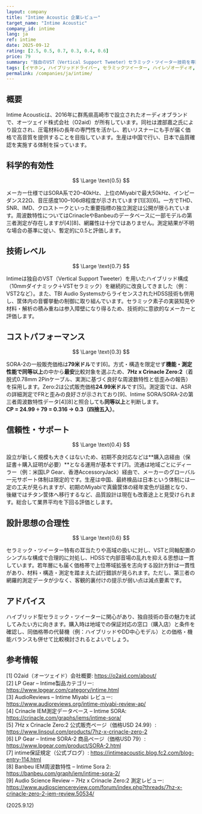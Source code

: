 ```yaml
---
layout: company
title: "Intime Acoustic 企業レビュー"
target_name: "Intime Acoustic"
company_id: intime
lang: ja
ref: intime
date: 2025-09-12
rating: [2.5, 0.5, 0.7, 0.3, 0.4, 0.6]
price: 79
summary: "独自のVST（Vertical Support Tweeter）セラミック・ツイーター技術を専門とする日本のハイブリッドイヤホンメーカー。若い世代向けの手頃な価格でのハイレゾオーディオを目標とし、グローバルサポート体制には制約があります。"
tags: [イヤホン, ハイブリッドドライバー, セラミックツイーター, ハイレゾオーディオ, 日本オーディオ]
permalink: /companies/ja/intime/
---
```


## 概要

Intime Acousticは、2016年に群馬県高崎市で設立されたオーディオブランドで、オーツェイド株式会社（O2aid）が所有しています。同社は渡部嘉之氏により設立され、圧電材料の長年の専門性を活かし、若いリスナーにも手が届く価格で高音質を提供することを目指しています。生産は中国で行い、日本で品質確認を実施する体制を採っています。

## 科学的有効性

$$ \Large \text{0.5} $$

メーカー仕様ではSORA系で20–40kHz、上位のMiyabiで最大50kHz、インピーダンス22Ω、音圧感度100–106dB程度が示されています[1][3][6]。一方でTHD、SNR、IMD、クロストークといった重要指標の独立測定は公開が限られています。周波数特性についてはCrinacleやBanbeuのデータベースに一部モデルの第三者測定が存在しますが[4][8]、網羅性は十分ではありません。測定結果が不明な場合の基準に従い、暫定的に0.5と評価します。

## 技術レベル

$$ \Large \text{0.7} $$

Intimeは独自のVST（Vertical Support Tweeter）を用いたハイブリッド構成（10mmダイナミック＋VSTセラミック）を継続的に改良してきました（例：VST2など）。また、TBI Audio SystemsからライセンスされたHDSS技術も併用し、筐体内の音響挙動の制御に取り組んでいます。セラミック素子の実装知見や材料・解析の積み重ねは参入障壁になり得るため、技術的に意欲的なメーカーと評価します。

## コストパフォーマンス

$$ \Large \text{0.3} $$

SORA-2の一般販売価格は**79米ドル**です[6]。方式・構造を限定せず**機能・測定性能で同等以上**の中から**最安**比較対象を選ぶため、**7Hz x Crinacle Zero:2**（着脱式0.78mm 2Pinケーブル、実測に基づく良好な周波数特性と低歪みの報告）を採用します。Zero:2は公式販売価格**24.99米ドル**です[5]。測定面では、ASRの詳細測定でFRと歪みの良好さが示されており[9]、Intime SORA/SORA-2の第三者周波数特性データ[4][8]と照合しても**同等以上**と判断します。  
**CP = 24.99 ÷ 79 = 0.316 → 0.3（四捨五入）**。

## 信頼性・サポート

$$ \Large \text{0.4} $$

設立が新しく規模も大きくはないため、初期不良対応などは**購入店経由（保証書＋購入証明が必要）**となる運用が基本です[7]。流通は地域ごとにディーラー（例：米国LP Gear、香港AccessoryJack）経由で、メーカーのグローバル一元サポート体制は限定的です。生産は中国、最終検品は日本という体制には一定の工夫が見られますが、初期のMiyabiで真鍮筐体の経年変色が話題となり、後継ではチタン筐体へ移行するなど、品質設計は現在も改善途上と見受けられます。総合して業界平均を下回る評価とします。

## 設計思想の合理性

$$ \Large \text{0.6} $$

セラミック・ツイーター特有の耳当たりや高域の扱いに対し、VSTと同軸配置のシンプルな構成で合理的に対処し、HDSSで内部音場の乱れを抑える思想は一貫しています。若年層にも届く価格帯で上位帯域拡張を志向する設計方針は一貫性があり、材料・構造・測定を踏まえた試行錯誤が見られます。ただし、第三者の網羅的測定データが少なく、客観的裏付けの提示が弱い点は減点要素です。

## アドバイス

ハイブリッド型セラミック・ツイーターに関心があり、独自技術の音の魅力を試してみたい方に向きます。購入時は地域での保証対応の窓口（購入店）と条件を確認し、同価格帯の代替機（例：ハイブリッドやDD中心モデル）との価格・機能バランスも併せて比較検討されるとよいでしょう。

## 参考情報

[1] O2aid（オーツェイド）会社概要: https://o2aid.com/about/  
[2] LP Gear – Intime製品カテゴリー: https://www.lpgear.com/category/intime.html  
[3] AudioReviews – Intime Miyabi レビュー: https://www.audioreviews.org/intime-miyabi-review-ap/  
[4] Crinacle IEM測定データベース – Intime SORA: https://crinacle.com/graphs/iems/intime-sora/  
[5] 7Hz x Crinacle Zero:2 公式販売ページ（価格USD 24.99）: https://www.linsoul.com/products/7hz-x-crinacle-zero-2  
[6] LP Gear – Intime SORA-2 商品ページ（価格USD 79）: https://www.lpgear.com/product/SORA-2.html  
[7] intime保証規定（公式ブログ）: https://intimeacoustic.blog.fc2.com/blog-entry-114.html  
[8] Banbeu IEM周波数特性 – Intime Sora 2: https://banbeu.com/graph/iem/intime-sora-2/  
[9] Audio Science Review – 7Hz x Crinacle Zero:2 測定レビュー: https://www.audiosciencereview.com/forum/index.php?threads/7hz-x-crinacle-zero-2-iem-review.50534/

(2025.9.12)

